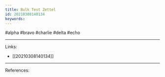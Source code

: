 ```yaml
---
title: Bulk Test Zettel
id: 20210308140134
keywords:
---
```

#alpha #bravo #charlie #delta #echo

---
Links:

- [[20210308140134]]

---
References:
